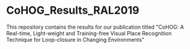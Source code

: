 # CoHOG_Results_RAL2019
This repository contains the results for our publication titled "CoHOG: A Real-time, Light-weight and  Training-free Visual Place Recognition Technique for Loop-closure in Changing Environments"
